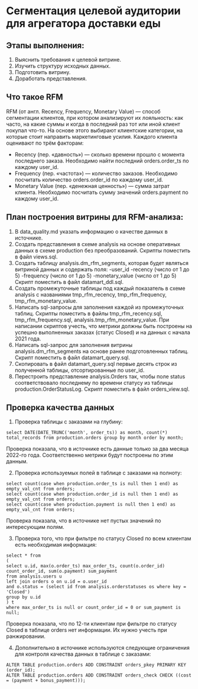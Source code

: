 # Сегментация целевой аудитории для агрегатора доставки еды

## Этапы выполнения:
1. Выяснить требования к целевой витрине.
2. Изучить структуру исходных данных.
3. Подготовить витрину.
4. Доработать представления.


## Что такое RFM
RFM (от англ. Recency, Frequency, Monetary Value) — способ сегментации клиентов, при котором анализируют их лояльность: как часто, на какие суммы и когда в последний раз тот или иной клиент покупал что-то. На основе этого выбирают клиентские категории, на которые стоит направить маркетинговые усилия. Каждого клиента оценивают по трём факторам:
- Recency (пер. «давность») — сколько времени прошло с момента последнего заказа. Необходимо найти последний orders.order_ts по каждому user_id.
- Frequency (пер. «частота») — количество заказов. Необходимо посчитать количество orders.order_id по каждому user_id.
- Monetary Value (пер. «денежная ценность») — сумма затрат клиента. Необходимо посчитать сумму значений orders.payment по каждому user_id.

## План построения витрины для RFM-анализа:
1. В data_quality.md указать информацию о качестве данных в источнике.
2. Создать представления в схеме analysis на основе оперативных данных в схеме production без преобразований. Скрипты поместить в файл views.sql.
3. Создать таблицу analysis.dm_rfm_segments, которая будет являться витриной данных и содержать поля:
-user_id
-recency (число от 1 до 5)
-frequency (число от 1 до 5)
-monetary_value (число от 1 до 5)
Скрипт поместить в файл datamart_ddl.sql.
5. Создать промежуточные таблицы под каждый показатель в схеме analysis с названиями tmp_rfm_recency, tmp_rfm_frequency, tmp_rfm_monetary_value.
6. Написать sql-запросы для заполнения каждой из промежуточных таблиц. Скрипты поместить в файлы tmp_rfm_recency.sql, tmp_rfm_frequency.sql, analysis.tmp_rfm_monetary_value. При написании скриптов учесть, что метрики должны быть построены на успешно выполненных заказах (статус Closed) и на данных с начала 2021 года.
7. Написать sql-запрос для заполнения витрины analysis.dm_rfm_segments на основе ранее подготовленных таблиц. Скрипт поместить в файл datamart_query.sql.
8. Скопировать в файл datamart_query.sql первые десять строк из полученной таблицы, отсортированные по user_id.
9. Перестроить представление analysis.Orders так, чтобы поле status соответствовало последнему по времени статусу из таблицы production.OrderStatusLog. Скрипт поместить в файл orders_view.sql.

## Проверка качества данных
1. Проверка таблицы с заказами на глубину:
```
select DATE(DATE_TRUNC('month', order_ts)) as month, count(*) total_records from production.orders group by month order by month;
```
Проверка показала, что в источнике есть данные только за два месяца 2022-го года. 
Соответственно метрики будут построены по этим данным.

2. Проверка используемых полей в таблице с заказами на полноту:
```
select count(case when production.order_ts is null then 1 end) as empty_val_cnt from orders;
select count(case when production.order_id is null then 1 end) as empty_val_cnt from orders;
select count(case when production.payment is null then 1 end) as empty_val_cnt from orders;
```
Проверка показала, что в источнике нет пустых значений по интересующим полям.

3. Проверка того, что при фильтре по статусу Closed по всем клиентам есть необходимая информация:
```
select * from
(
select u.id, max(o.order_ts) max_order_ts, count(o.order_id) count_order_id, sum(o.payment) sum_payment
from analysis.users u
left join orders o on u.id = o.user_id 
and o.status = (select id from analysis.orderstatuses os where key = 'Closed')
group by u.id
) t
where max_order_ts is null or count_order_id = 0 or sum_payment is null;
```
Проверка показала, что по 12-ти клиентам при фильтре по статусу Closed в таблице orders нет информации. Их нужно учесть при ранжировании.

4. Дополнительно в источнике используются следующие ограничения для контроля качества данных в таблице с заказами:
```
ALTER TABLE production.orders ADD CONSTRAINT orders_pkey PRIMARY KEY (order_id);
ALTER TABLE production.orders ADD CONSTRAINT orders_check CHECK ((cost = (payment + bonus_payment)));
```

